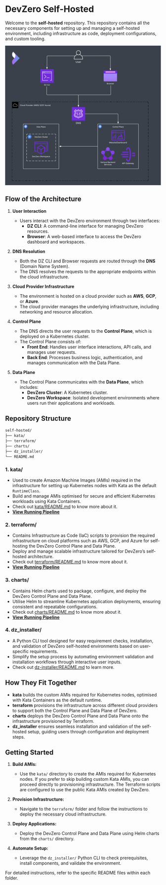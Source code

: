 # DevZero Self-Hosted

Welcome to the **self-hosted** repository. This repository contains all the necessary components for setting up and managing a self-hosted environment, including infrastructure as code, deployment configurations, and custom tooling.

![DevZero Self-Hosted Architecture](./dz-dsh-arch.png)

## Flow of the Architecture

1. **User Interaction**
   - Users interact with the DevZero environment through two interfaces:
     - **DZ CLI**: A command-line interface for managing DevZero resources.
     - **Browser**: A web-based interface to access the DevZero dashboard and workspaces.

2. **DNS Resolution**
   - Both the DZ CLI and Browser requests are routed through the **DNS** (Domain Name System).
   - The DNS resolves the requests to the appropriate endpoints within the cloud infrastructure.

3. **Cloud Provider Infrastructure**
   - The environment is hosted on a cloud provider such as **AWS**, **GCP**, or **Azure**.
   - The cloud provider manages the underlying infrastructure, including networking and resource allocation.

4. **Control Plane**
   - The DNS directs the user requests to the **Control Plane**, which is deployed on a Kubernetes cluster.
   - The Control Plane consists of:
     - **Front End**: Handles user interface interactions, API calls, and manages user requests.
     - **Back End**: Processes business logic, authentication, and manages communication with the Data Plane.

5. **Data Plane**
   - The Control Plane communicates with the **Data Plane**, which includes:
     - **DevZero Cluster**: A Kubernetes cluster.
     - **DevZero Workspace**: Isolated development environments where users run their applications and workloads.


## Repository Structure

```bash
self-hosted/
├── kata/
├── terraform/
├── charts/
├── dz_installer/
└── README.md
```

### 1. **kata/**
- Used to create Amazon Machine Images (AMIs) required in the infrastructure for setting up Kubernetes nodes with Kata as the default `RuntimeClass`.
- Build and manage AMIs optimised for secure and efficient Kubernetes workloads using Kata Containers.
- Check out [kata/README.md](./kata/README.md) to know more about it.
- **[View Running Pipeline](https://github.com/devzero-inc/self-hosted/actions/runs/13143937396/job/36677500059)**

### 2. **terraform/**
- Contains Infrastructure as Code (IaC) scripts to provision the required infrastructure on cloud platforms such as AWS, GCP, and Azure for self-hosting the DevZero Control Plane and Data Plane.
- Deploy and manage scalable infrastructure tailored for DevZero’s self-hosted architecture.
- Check out [terraform/README.md](./terraform/README.md) to know more about it.
- **[View Running Pipeline](https://github.com/devzero-inc/self-hosted/actions/runs/13118086483/job/36597219883)**

### 3. **charts/**
- Contains Helm charts used to package, configure, and deploy the DevZero Control Plane and Data Plane.
- Utilise Helm to streamline Kubernetes application deployments, ensuring consistent and repeatable configurations.
- Check out [charts/README.md](./charts/README.md) to know more about it.
- **[View Running Pipeline](https://github.com/devzero-inc/self-hosted/actions/runs/13118086483/job/36597219883)**

### 4. **dz_installer/**
- A Python CLI tool designed for easy requirement checks, installation, and validation of DevZero self-hosted environments based on user-specific requirements.
- Simplify the setup process by automating environment validation and installation workflows through interactive user inputs.
- Check out [dz-installer/README.md](./dz-installer/README.md) to learn more.

## How They Fit Together

- **kata** builds the custom AMIs required for Kubernetes nodes, optimised with Kata Containers as the default runtime.
- **terraform** provisions the infrastructure across different cloud providers to support both the Control Plane and Data Plane of DevZero.
- **charts** deploys the DevZero Control Plane and Data Plane onto the infrastructure provisioned by Terraform.
- **dz_installer** ensures seamless installation and validation of the self-hosted setup, guiding users through configuration and deployment steps.

## Getting Started

1. **Build AMIs:**
   - Use the `kata/` directory to create the AMIs required for Kubernetes nodes. If you prefer to skip building custom Kata AMIs, you can proceed directly to provisioning infrastructure. The Terraform scripts are configured to use the public Kata AMIs created by DevZero.

2. **Provision Infrastructure:**
   - Navigate to the `terraform/` folder and follow the instructions to deploy the necessary cloud infrastructure. 

3. **Deploy Applications:**
   - Deploy the DevZero Control Plane and Data Plane using Helm charts from the `charts/` directory.

4. **Automate Setup:**
   - Leverage the `dz_installer/` Python CLI to check prerequisites, install components, and validate the environment.

For detailed instructions, refer to the specific README files within each folder.


